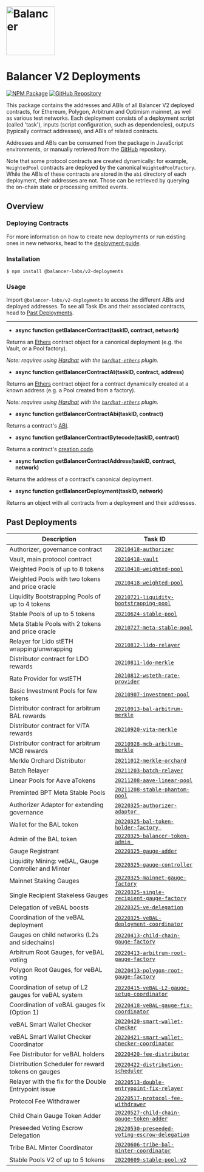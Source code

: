 # <img src="../../logo.svg" alt="Balancer" height="128px">

# Balancer V2 Deployments

[![NPM Package](https://img.shields.io/npm/v/@balancer-labs/v2-deployments.svg)](https://www.npmjs.org/package/@balancer-labs/v2-deployments)
[![GitHub Repository](https://img.shields.io/badge/github-deployments-lightgrey?logo=github)](https://github.com/balancer-labs/balancer-v2-monorepo/tree/deployments-latest/pkg/deployments)

This package contains the addresses and ABIs of all Balancer V2 deployed contracts, for Ethereum, Polygon, Arbitrum and Optimism mainnet, as well as various test networks. Each deployment consists of a deployment script (called 'task'), inputs (script configuration, such as dependencies), outputs (typically contract addresses), and ABIs of related contracts.

Addresses and ABIs can be consumed from the package in JavaScript environments, or manually retrieved from the [GitHub](https://github.com/balancer-labs/balancer-v2-monorepo/tree/master/pkg/deployments) repository.

Note that some protocol contracts are created dynamically: for example, `WeightedPool` contracts are deployed by the canonical `WeightedPoolFactory`. While the ABIs of these contracts are stored in the `abi` directory of each deployment, their addresses are not. Those can be retrieved by querying the on-chain state or processing emitted events.

## Overview

### Deploying Contracts

For more information on how to create new deployments or run existing ones in new networks, head to the [deployment guide](DEPLOYING.md).

### Installation

```console
$ npm install @balancer-labs/v2-deployments
```

### Usage

Import `@balancer-labs/v2-deployments` to access the different ABIs and deployed addresses. To see all Task IDs and their associated contracts, head to [Past Deployments](#past-deployments).

---

- **async function getBalancerContract(taskID, contract, network)**

Returns an [Ethers](https://docs.ethers.io/v5/) contract object for a canonical deployment (e.g. the Vault, or a Pool factory).

_Note: requires using [Hardhat](https://hardhat.org/) with the [`hardhat-ethers`](https://hardhat.org/plugins/nomiclabs-hardhat-ethers.html) plugin._

- **async function getBalancerContractAt(taskID, contract, address)**

Returns an [Ethers](https://docs.ethers.io/v5/) contract object for a contract dynamically created at a known address (e.g. a Pool created from a factory).

_Note: requires using [Hardhat](https://hardhat.org/) with the [`hardhat-ethers`](https://hardhat.org/plugins/nomiclabs-hardhat-ethers.html) plugin._

- **async function getBalancerContractAbi(taskID, contract)**

Returns a contract's [ABI](https://docs.soliditylang.org/en/latest/abi-spec.html).

- **async function getBalancerContractBytecode(taskID, contract)**

Returns a contract's [creation code](https://docs.soliditylang.org/en/latest/contracts.html#creating-contracts).

- **async function getBalancerContractAddress(taskID, contract, network)**

Returns the address of a contract's canonical deployment.

- **async function getBalancerDeployment(taskID, network)**

Returns an object with all contracts from a deployment and their addresses.

## Past Deployments

| Description                                          | Task ID                                                                                              |
| ---------------------------------------------------- | ---------------------------------------------------------------------------------------------------- |
| Authorizer, governance contract                      | [`20210418-authorizer`](./tasks/20210418-authorizer)                                                 |
| Vault, main protocol contract                        | [`20210418-vault`](./tasks/20210418-vault)                                                           |
| Weighted Pools of up to 8 tokens                     | [`20210418-weighted-pool`](./tasks/20210418-weighted-pool)                                           |
| Weighted Pools with two tokens and price oracle      | [`20210418-weighted-pool`](./tasks/20210418-weighted-pool)                                           |
| Liquidity Bootstrapping Pools of up to 4 tokens      | [`20210721-liquidity-bootstrapping-pool`](./tasks/20210721-liquidity-bootstrapping-pool)             |
| Stable Pools of up to 5 tokens                       | [`20210624-stable-pool`](./tasks/20210624-stable-pool)                                               |
| Meta Stable Pools with 2 tokens and price oracle     | [`20210727-meta-stable-pool`](./tasks/20210727-meta-stable-pool)                                     |
| Relayer for Lido stETH wrapping/unwrapping           | [`20210812-lido-relayer`](./tasks/20210812-lido-relayer)                                             |
| Distributor contract for LDO rewards                 | [`20210811-ldo-merkle`](./tasks/20210811-ldo-merkle)                                                 |
| Rate Provider for wstETH                             | [`20210812-wsteth-rate-provider`](./tasks/20210812-wsteth-rate-provider)                             |
| Basic Investment Pools for few tokens                | [`20210907-investment-pool`](./tasks/20210907-investment-pool)                                       |
| Distributor contract for arbitrum BAL rewards        | [`20210913-bal-arbitrum-merkle`](./tasks/20210913-bal-arbitrum-merkle)                               |
| Distributor contract for VITA rewards                | [`20210920-vita-merkle`](./tasks/20210920-vita-merkle)                                               |
| Distributor contract for arbitrum MCB rewards        | [`20210928-mcb-arbitrum-merkle`](./tasks/20210928-mcb-arbitrum-merkle)                               |
| Merkle Orchard Distributor                           | [`20211012-merkle-orchard`](./tasks/20211012-merkle-orchard)                                         |
| Batch Relayer                                        | [`20211203-batch-relayer`](./tasks/20211203-batch-relayer)                                           |
| Linear Pools for Aave aTokens                        | [`20211208-aave-linear-pool`](./tasks/20211208-aave-linear-pool)                                     |
| Preminted BPT Meta Stable Pools                      | [`20211208-stable-phantom-pool`](./tasks/20211208-stable-phantom-pool)                               |
| Authorizer Adaptor for extending governance          | [`20220325-authorizer-adaptor `](./tasks/20220325-authorizer-adaptor)                                |
| Wallet for the BAL token                             | [`20220325-bal-token-holder-factory `](./tasks/20220325-bal-token-holder-factory)                    |
| Admin of the BAL token                               | [`20220325-balancer-token-admin `](./tasks/20220325-balancer-token-admin)                            |
| Gauge Registrant                                     | [`20220325-gauge-adder`](./tasks/20220325-gauge-adder)                                               |
| Liquidity Mining: veBAL, Gauge Controller and Minter | [`20220325-gauge-controller`](./tasks/20220325-gauge-controller)                                     |
| Mainnet Staking Gauges                               | [`20220325-mainnet-gauge-factory`](./tasks/20220325-mainnet-gauge-factory)                           |
| Single Recipient Stakeless Gauges                    | [`20220325-single-recipient-gauge-factory`](./tasks/20220325-single-recipient-gauge-factory)         |
| Delegation of veBAL boosts                           | [`20220325-ve-delegation`](./tasks/20220325-ve-delegation)                                           |
| Coordination of the veBAL deployment                 | [`20220325-veBAL-deployment-coordinator`](./tasks/20220325-veBAL-deployment-coordinator)             |
| Gauges on child networks (L2s and sidechains)        | [`20220413-child-chain-gauge-factory`](./tasks/20220413-child-chain-gauge-factory)                   |
| Arbitrum Root Gauges, for veBAL voting               | [`20220413-arbitrum-root-gauge-factory`](./tasks/20220413-arbitrum-root-gauge-factory)               |
| Polygon Root Gauges, for veBAL voting                | [`20220413-polygon-root-gauge-factory`](./tasks/20220413-polygon-root-gauge-factory)                 |
| Coordination of setup of L2 gauges for veBAL system  | [`20220415-veBAL-L2-gauge-setup-coordinator`](./tasks/20220415-veBAL-L2-gauge-setup-coordinator)     |
| Coordination of veBAL gauges fix (Option 1)          | [`20220418-veBAL-gauge-fix-coordinator`](./tasks/20220418-veBAL-gauge-fix-coordinator)               |
| veBAL Smart Wallet Checker                           | [`20220420-smart-wallet-checker`](./tasks/20220420-smart-wallet-checker)                             |
| veBAL Smart Wallet Checker Coordinator               | [`20220421-smart-wallet-checker-coordinator`](./tasks/20220421-smart-wallet-checker-coordinator)     |
| Fee Distributor for veBAL holders                    | [`20220420-fee-distributor`](./tasks/20220420-fee-distributor)                                       |
| Distribution Scheduler for reward tokens on gauges   | [`20220422-distribution-scheduler`](./tasks/20220422-distribution-scheduler)                         |
| Relayer with the fix for the Double Entrypoint issue | [`20220513-double-entrypoint-fix-relayer`](./tasks/20220513-double-entrypoint-fix-relayer)           |
| Protocol Fee Withdrawer                              | [`20220517-protocol-fee-withdrawer`](./tasks/20220517-protocol-fee-withdrawer)                       |
| Child Chain Gauge Token Adder                        | [`20220527-child-chain-gauge-token-adder`](./tasks/20220527-child-chain-gauge-token-adder)           |
| Preseeded Voting Escrow Delegation                   | [`20220530-preseeded-voting-escrow-delegation`](./tasks/20220530-preseeded-voting-escrow-delegation) |
| Tribe BAL Minter Coordinator                         | [`20220606-tribe-bal-minter-coordinator`](./tasks/20220606-tribe-bal-minter-coordinator)             |
| Stable Pools V2 of up to 5 tokens                    | [`20220609-stable-pool-v2`](./tasks/20220609-stable-pool-v2)                                         |
